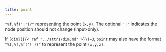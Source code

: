 ```yaml
---
title: point
---
```

`"%f,%f('!')?"` representing the point `(x,y)`. The optional `'!'` indicates the
node position should not change (input-only).

If <code>[dim]({{< ref "../attrs/dim.md" >}})=3</code>, `point` may also have the format `"%f,%f,%f('!')?"`
to represent the point `(x,y,z)`.
